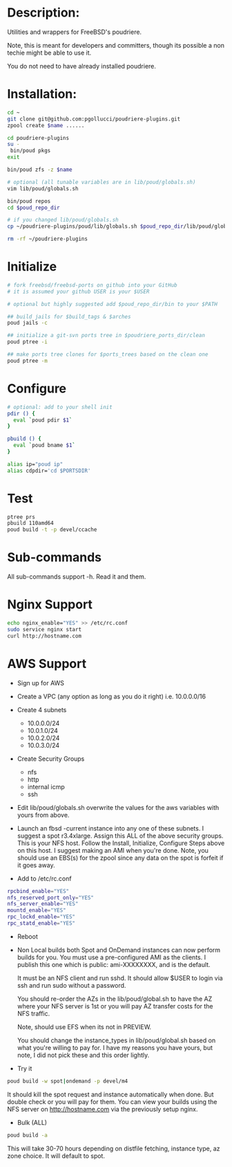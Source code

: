 # Description:
Utilities and wrappers for FreeBSD's poudriere. 

Note, this is meant for developers and committers, though
its possible a non techie might be able to use it.

You do not need to have already installed poudriere.

# Installation:
```sh
cd ~
git clone git@github.com:pgollucci/poudriere-plugins.git
zpool create $name ...... 

cd poudriere-plugins
su -
 bin/poud pkgs
exit

bin/poud zfs -z $name

# optional (all tunable variables are in lib/poud/globals.sh)
vim lib/poud/globals.sh

bin/poud repos
cd $poud_repo_dir

# if you changed lib/poud/globals.sh
cp ~/poudriere-plugins/poud/lib/globals.sh $poud_repo_dir/lib/poud/globals.sh

rm -rf ~/poudriere-plugins
```

# Initialize
```sh
# fork freebsd/freebsd-ports on github into your GitHub
# it is assumed your github USER is your $USER

# optional but highly suggested add $poud_repo_dir/bin to your $PATH

## build jails for $build_tags & $arches
poud jails -c

## initialize a git-svn ports tree in $poudriere_ports_dir/clean
poud ptree -i

## make ports tree clones for $ports_trees based on the clean one
poud ptree -m 
```

# Configure
```sh
# optional: add to your shell init
pdir () {
  eval `poud pdir $1`
}

pbuild () {
  eval `poud bname $1`
}

alias ip="poud ip"
alias cdpdir='cd $PORTSDIR'
```

# Test
```sh
ptree prs
pbuild 110amd64
poud build -t -p devel/ccache
```

# Sub-commands
All sub-commands support -h.  Read it and them.

# Nginx Support
```sh
echo nginx_enable="YES" >> /etc/rc.conf
sudo service nginx start
curl http://hostname.com
```

# AWS Support
- Sign up for AWS
- Create a VPC (any option as long as you do it right)
  i.e. 10.0.0.0/16

- Create 4 subnets
   - 10.0.0.0/24
   - 10.0.1.0/24
   - 10.0.2.0/24
   - 10.0.3.0/24
 
- Create Security Groups
   - nfs
   - http
   - internal icmp
   - ssh

- Edit lib/poud/globals.sh
  overwrite the values for the aws variables with yours from above.
    
- Launch an fbsd -current instance into any one of these subnets.  I suggest a spot r3.4xlarge.
  Assign this ALL of the above security groups.  This is your NFS host.  Follow the Install, Initialize, Configure
  Steps above on this host.  I suggest making an AMI when you're done.  Note, you should use an EBS(s) for the zpool
  since any data on the spot is forfeit if it goes away.

- Add to /etc/rc.conf
```sh
rpcbind_enable="YES"
nfs_reserved_port_only="YES"
nfs_server_enable="YES"
mountd_enable="YES"
rpc_lockd_enable="YES"
rpc_statd_enable="YES"
```

- Reboot

- Non Local builds
  both Spot and OnDemand instances can now perform builds for you.  You must use a pre-configured AMI as the clients.
  I publish this one which is public: ami-XXXXXXXX, and is the default.

  It must be an NFS client and run sshd. It should allow $USER to login via ssh and run sudo without a password.

  You should re-order the AZs in the lib/poud/global.sh to have the AZ where your NFS server is 1st or you will pay
  AZ transfer costs for the NFS traffic.

  Note, should use EFS when its not in PREVIEW.

  You should change the instance_types in lib/poud/global.sh based on what you're willing to pay for.
  I have my reasons you have yours, but note, I did not pick these and this order lightly.

- Try it
```sh
poud build -w spot|ondemand -p devel/m4
```

It should kill the spot request and instance automatically when done.  But double check or you will pay for them.
You can view your builds using the NFS server on http://hostname.com via the previously setup nginx.

- Bulk (ALL)
```sh
poud build -a
```

This will take 30-70 hours depending on distfile fetching, instance type, az zone choice.
It  will default to spot.
